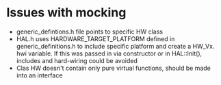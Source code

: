 # Issues with mocking

- generic_defintions.h file points to specific HW class
- HAL.h uses HARDWARE_TARGET_PLATFORM defined in generic_definitions.h
to include specific platform and create a HW_Vx. hwi variable. If this was passed in via constructor or in HAL::Init(), includes and hard-wiring could be avoided
- Clas HW doesn't contain only pure virtual functions, should be made into an interface

